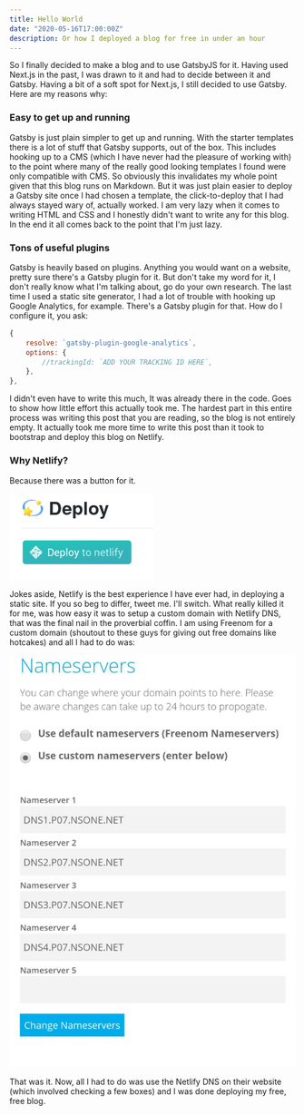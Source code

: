 ```yaml
---
title: Hello World
date: "2020-05-16T17:00:00Z"
description: Or how I deployed a blog for free in under an hour
---
```


So I finally decided to make a blog and to use GatsbyJS for it. Having used Next.js in the past, I was drawn to it and had to decide between it and Gatsby. Having a bit of a soft spot for Next.js, I still decided to use Gatsby. Here are my reasons why:

### Easy to get up and running

Gatsby is just plain simpler to get up and running. With the starter templates there is a lot of stuff that Gatsby supports, out of the box. This includes hooking up to a CMS (which I have never had the pleasure of working with) to the point where many of the really good looking templates I found were only compatible with CMS. So obviously this invalidates my whole point given that this blog runs on Markdown. But it was just plain easier to deploy a Gatsby site once I had chosen a template, the click-to-deploy that I had always stayed wary of, actually worked. I am very lazy when it comes to writing HTML and CSS and I honestly didn't want to write any for this blog. In the end it all comes back to the point that I'm just lazy.


### Tons of useful plugins

Gatsby is heavily based on plugins. Anything you would want on a website, pretty sure there's a Gatsby plugin for it. But don't take my word for it, I don't really know what I'm talking about, go do your own research. The last time I used a static site generator, I had a lot of trouble with hooking up Google Analytics, for example. There's a Gatsby plugin for that. How do I configure it, you ask:

```js
{
    resolve: `gatsby-plugin-google-analytics`,
    options: {
        //trackingId: `ADD YOUR TRACKING ID HERE`,
    },
},
```

I didn't even have to write this much, It was already there in the code. Goes to show how little effort this actually took me. The hardest part in this entire process was writing this post that you are reading, so the blog is not entirely empty. It actually took me more time to write this post than it took to bootstrap and deploy this blog on Netlify.


### Why Netlify?

Because there was a button for it.

![The button](./deploy.png)

Jokes aside, Netlify is the best experience I have ever had, in deploying a static site. If you so beg to differ, tweet me. I'll switch. What really killed it for me, was how easy it was to setup a custom domain with Netlify DNS, that was the final nail in the proverbial coffin. I am using Freenom for a custom domain (shoutout to these guys for giving out free domains like hotcakes) and all I had to do was:

![Setting up custom domain](./fnm.jpeg)

That was it. Now, all I had to do was use the Netlify DNS on their website (which involved checking a few boxes) and I was done deploying my free, free blog.